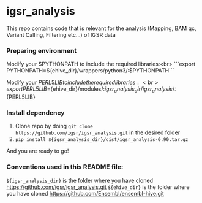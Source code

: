 # igsr_analysis
This repo contains code that is relevant for the analysis (Mapping, BAM qc, Variant Calling, Filtering etc...) of IGSR data

### Preparing environment
Modify your $PYTHONPATH to include the required libraries:<br>
```export PYTHONPATH=${ehive_dir}/wrappers/python3/:$PYTHONPATH```

Modify your $PERL5LIB to include the required libraries:<br>
export PERL5LIB=${ehive_dir}/modules/:${igsr_analysis_dir}/igsr_analysis/:${PERL5LIB}

### Install dependency

1) Clone repo by doing ```git clone https://github.com/igsr/igsr_analysis.git``` in the desired folder
2) ```pip install ${igsr_analysis_dir}/dist/igsr_analysis-0.90.tar.gz```

And you are ready to go! 

### Conventions used in this README file:

```${igsr_analysis_dir}``` is the folder where you have cloned https://github.com/igsr/igsr_analysis.git
```${ehive_dir}``` is the folder where you have cloned https://github.com/Ensembl/ensembl-hive.git